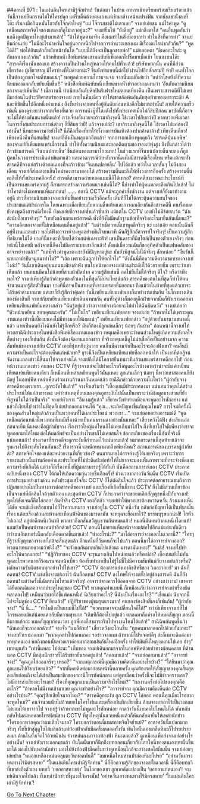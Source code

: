 ##ตอนที่ 971 : ในแผ่นดินใครเล่ามิรู้จักท่าน!
วันต่อมา
ในบ้าน
อาหารเช้าเตรียมพร้อมเรียบร้อยแล้ว
วันนี้จางเย่ยืนกรานไม่ให้ใครปลุก แต่รีบตื่นด้วยตนเองแต่เช้ามาล้างหน้าแปรงฟัน จากนั้นเขานั่งลงที่โต๊ะ เริ่มลงมือกินหมั่นโถวกับโจ๊กคำใหญ่
“แม่ โจ๊กรสชาติไม่เลวเลย” จางเย่เอ่ยชม
แม่ไร้คำพูด “ดูเหมือนสภาพจิตใจของแกเองก็ดูไม่เลวอยู่นะ?”
จางเย่ยิ้มให้ “ยังดีอยู่”
แม่ถลึงตาใส่ “คนอื่นพูดกันว่าแกดึงดูดปัญหาใหญ่เข้ามาแล้ว!”
“ถ้าให้พูดตามจริง คือผมทำในสิ่งที่อยากทำ ทำในสิ่งที่ควรทำ” จางเย่ยิ้มก่อนเอ่ย “ไม่มีอะไรน่าหวั่นใจอยู่นอกเหนือไปจากการคำนวณของผม มีเรื่องอะไรน่ากลัวกัน?”
“พูดได้ดี!” พ่อได้ยินแล้วก็พยักหน้าทันใด “แบบนี้สิถึงจะเป็นลูกชายพ่อ!”
แม่กลอกตา “ดีเดออะไรล่ะ ดูกันเอาเองแล้วกัน” แล้วหยิบหนังสือพิมพ์สองสามฉบับที่เพิ่งออกไปซื้อมาเมื่อเช้า โยนลงบนโต๊ะ “สารคดีเรื่องนั้นของแก สร้างความปั่นป่วนใหญ่หลวงให้คนไปทั่วแล้ว! บริษัทพวกนั้น คนที่มีส่วนเกี่ยวข้อง ผู้เชี่ยวชาญ มีใครบ้างที่ไม่ด่าแกน่ะ? ขืนยังทำแบบนี้ต่อไป ผ่านไปอีกสักสามปี ห้าปี คนทั้งโลกเป็นต้องถูกแกโจมตีหมดแน่ๆ” พอพูดด้วยความโกรธจนจบ จากนั้นแม่ก็เอ่ยว่า “แต่ว่าโชคยังดีที่ความนิยมของแกกลับขยับเพิ่มขึ้น!!”
หนังสือพิมพ์ฉบับหนึ่งเขียนพาดหัวข่าวอย่างงดงามว่า ‘อันดับความนิยมของจางเย่เพิ่มขึ้น’ !
เมื่อวานนี้ ทำเนียบอันดับศิลปินรีเฟรชใหม่ตอนเที่ยงคืน เป็นเพราะสารคดีที่ไม่เคยมีมาก่อนในประวัติศาสตร์ของจางเย่ ภายในคืนเดียว ทำให้เขาสลัดพ้นอันดับสุดท้ายของดาราระดับ A และพิชิตขึ้นไปอีกหนึ่งตำแหน่ง ถึงขั้นห่างจากคนที่อยู่อันดับก่อนหน้าอีกไม่มากเท่านั้น! ภายใต้ความเร็วเช่นนี้ มองดูระยะห่างจากเจี่ยงฮั่นเวย ดาราหนังบู๊ที่โด่งดังไปทั้งประเทศเมื่อไม่กี่สิบปีก่อน มาบัดนี้ก็อาจจะไม่ได้ห่างกันขนาดนั้นแล้ว! กว่าเจี่ยงฮั่นเวยจะก้าวมาถึงจุดนี้ ใช้เวลาไปสิบกว่าปี หากบวกเพิ่มเวลาในการสั่งสมประสบการณ์ต่างๆ ก็ยี่สิบกว่าปี! แล้วจางเย่ล่ะ? เขาก้าวมาถึงจุดนี้ได้ ใช้เวลาไปแค่สองปีเท่านั้น!
นี่หมายความว่ายังไง?
นี่ก็คือเรื่องที่ทำให้ทั้งวงการบันเทิงต้องปากอ้าตาค้าง!
เพียงคืนเดียว!
เพียงหนึ่งคืนที่แสนสั้น!
จางเย่ก็ดังเป็นพลุแตกอีกแล้ว!
จากการถกเถียงพูดคุยถึง ‘สารคดีฝุ่นมลพิษ’ ของจางเย่ที่เพิ่งเผยแพร่เมื่อวานนี้ ทำให้ทั้งความนิยมและยอดติดตามของจางเย่พุ่งสูง ถึงขั้นกล่าวได้ว่าก้าวข้ามสารคดี ‘จีนบนปลายลิ้น’ ชิ้นก่อนของเขามาไกลมาก! ในช่วงแรกที่จีนบนปลายลิ้นจบลง ก็ถูกผู้คนในวงการประเมินค่ามันมาแล้ว และคาดการณ์ว่าหลังจากนี้คงไม่มีสารคดีเรื่องไหน หรือแม้กระทั่งสารคดีทีจางเย่สร้างด้วยตนเองที่จะก้าวข้าม ‘จีนบนปลายลิ้น’ ไปได้แล้ว ทว่าในเวลาสั้นๆ ไม่ถึงสองเดือน จางเย่ก็ส่งผลงานชิ้นใหม่ของเขามาตอบโต้ สร้างความตื่นตะลึงให้ทั้งวงการอีกครั้ง สร้างความตื่นตะลึงให้ทั้งประเทศอีกครั้ง!
สารคดีสามารถถ่ายทอดแบบนี้ก็ได้เหรอ?
สารคดีสาธารณะประโยชน์ที่เป็นการเผยแพร่ความรู้ ก็สามารถสร้างความร้อนแรงเช่นนี้ได้?
นี่ช่างทำให้ผู้คนตกตะลึงเกินไปแล้ว!
ไม่ว่าใครต่างไม่เคยพบเห็นมาก่อน!
……
สถานี CCTV
แม้จะถูกคำสั่งพักงาน แต่จางเย่ก็ยังมาทำงานอยู่ดี
ข่าวที่ความนิยมของจางเย่เพิ่มขึ้นอย่างรวดเร็วอีกครั้ง เดิมทีก็ไม่ได้กระตุ้นความสนใจของประชาชนแต่ประการใด โดยเฉพาะเมื่อเทียบกับความตื่นเต้นและการถกเถียงกันถึงสารคดีนี้ คนทั้งหมดยังคงพูดถึงสารคดีเรื่องนี้ ยังคงเอ่ยชื่อจางเย่ซ้ำแล้วซ้ำเล่า แม้แต่ใน CCTV เองยังไม่มีข้อยกเว้น
“ฉันล่ะนับถือเขาจริงๆ!”
“เขายังกล้าเผยแพร่สารคดี ทั้งที่ยังไม่มีหลักฐานข้อเท็จจริงอะไรมายืนยันเนี่ยนะ?”
“ความคิดของจางเย่ไม่เหมือนคนอื่นอยู่แล้ว!”
“แต่ว่าเมื่อวานนี้เขาพูดดีจริงๆ นะ แม่งเอ้ย ตอนนั้นฉันก็อยู่ที่งานแถลงข่าว พอได้ฟังอาจารย์จางพูดอย่างมั่นใจบนเวที ฉันก็รู้สึกอัศจรรย์ใจจริงๆ! เป็นความรู้สึกที่อธิบายไม่ได้ บางทีนี่แหละที่เรียกได้ว่าเสน่ห์เฉพาะตัว! เขาเป็นดาราที่มีสไตล์เป็นของตัวเองจริงๆ ก่อนหน้านี้ไม่เคยมี หลังจากนี้ก็คงไม่มีดาราแบบเขาอีกแล้ว! ตั้งแต่เมื่อวานฉันก็ขออุทิศตัวเป็นแฟนคลับของอาจารย์จางแล้ว!”
“แต่ที่จริงคำพูดของเขายังมีปัญหาอยู่นะ มันยังพิสูจน์ไม่ได้จริงๆ สักหน่อย”
“งั้นวันนี้นายเอาผ้าปิดจมูกมาทำไม?”
“เอ้อ เพราะฉันถูกทำให้ตกใจไง”
“ดังนั้นนี่คือความดีความชอบของจางเย่ไงล่ะ!”
วันนี้เขาเดินอยู่บนถนนเพียงลำพัง บนใบหน้าของจางเย่ล้วนประดับไว้ด้วยรอยยิ้ม เพราะว่าเขาเห็นแล้ว บนถนนมีคนไม่น้อยที่สวมผ้าปิดปาก ความรู้สึกเช่นนี้ อดไม่ยิ้มไม่ได้จริงๆ ดีใจ? หรือว่าพึงพอใจ? จางเย่เพียงรู้สึกว่าคำพูดของตัวเองในที่สุดก็มีประโยชน์แล้ว สารคดีของตนในที่สุดก็ทำให้คนจำนวนมากรู้สึกตัวขึ้นมา บางทีนี่อาจเป็นสาเหตุที่เขาเผยรอยยิ้มออกมา ถึงแม้ว่าในท้ายที่สุดแล้วเขาจะได้รับคำด่ามากมาย แต่เขาก็ยังรู้สึกว่าคุ้มค่า
วันนี้เหยียนเทียนเฟยเองก็มาทำงานเช่นกัน
ในโถงทางเดินของช่องสิบสี่ จางเย่กับเหยียนเทียนเฟยเดินมาพบกัน คนทั้งคู่ต่างก็มองดูอีกฝ่ายจากนั้นก็หัวเราะออกมา
เหยียนเทียนเฟยยิ้มพลางกล่าว “ฉันรู้อยู่แล้วว่าอาจารย์จางน้อยจะไม่ทำให้ฉันผิดหวัง”
จางเย่เอ่ยว่า “หัวหน้าเหยียน ขอบคุณนะครับ”
“ไม่เป็นไร” เหยียนเทียนเฟยตอบ
จางเย่เอ่ย “ถ้าหากไม่ใช่เพราะคุณ งานแถลงข่าวนี้เบื้องบนคงไม่มีทางมอบให้ผมแน่ๆ”
เหยียนเทียนเฟยกล่าว “อยู่ด้วยกันมานานขนาดนี้แล้ว นายเป็นคนยังไงฉันยังไม่รู้อีกหรือ? มันก็ต้องมีลูกเล่นเล็กๆ น้อยๆ กันบ้าง”
ก่อนหน้านี้จางเย่ให้พวกฮาฉีฉีประกาศในหนังสือพิมพ์เรื่องงานแถลงข่าว เหตุผลคือเพราะว่าคนส่วนใหญ่เกิดความกังวลใจ สื่อต่างๆ เองก็เช่นกัน ดังนั้นจึงต้องจัดงานแถลงข่าว ที่จริงเหตุผลนี้ดูไม่น่าเชื่อถือเป็นอย่างมาก ความสัมพันธ์ของจางเย่กับ CCTV เองก็ยุ่งเหยิงวุุ่นวาย คนอื่นมีความจำเป็นอะไรจะต้องฟังเขา? คนอื่นมีความจำเป็นอะไรจะต้องเห็นแก่หน้าเขา? ธุระนี้จึงเป็นเหยียนเทียนเฟยที่ออกหน้าให้ เป็นเขาที่ต่อสู้จนจัดงานแถลงข่าวนี้ขึ้นมาให้จางเย่จนได้ จางเย่ถึงได้มีโอกาสยืนบนเวทีแล้วเผยแพร่สารคดีออกไป! ก่อนหน้างานแถลงข่าว คนของ CCTV ที่รู้ว่าจางเย่จะไปทำอะไรหรือพูดอะไรบ้างคาดว่าน่าจะมีแค่เหยียนเทียนเฟยเพียงคนเดียว ก็เหมือนที่เหล่าเหยียนพูดไว้นั่นแหละ ลูกเล่นเล็กๆ น้อยๆ นี้พวกเขาสองคนก็ยังมีอยู่
ในออฟฟิศ
เหล่าเพื่อนร่วมงานล้วนมากันหมดแล้ว
ฮาฉีฉีกล่าวด้วยความโมโหว่า “ผู้กำกับจาง สารคดีของพวกเรา…ถูกระงับไปแล้ว!”
จางจั่วเสริมว่า “เบื้องบนมีประกาศลงมา แน่นอนว่าคุณได้สร้างประโยชน์ให้แก่สาธารณะ แต่ว่าสาเหตุที่งานของคุณถูกระงับไปนั้นเป็นเพราะว่ามีข้อมูลบางส่วนที่ยังพิสูจน์ไม่ได้ว่าเป็นจริง”
จางเย่หัวเราะ “อืม ผมรู้แล้ว”
เสี่ยวหวังทำท่าเหมือนจะพูดอะไรสักอย่าง แต่แล้วก็เงียบไป ทว่าในที่สุดก็เอ่ยปากออกมาจนได้ “คุณ...จะเกิดปัญหาขึ้นกับคุณไหม? การโจมตีครั้งนี้ของคุณส่วนใหญ่แล้วล้วนเป็นพวกคนที่ได้ผลประโยชน์ พวกเขา…”
จางเย่ตอบอย่างอารมณ์ดี “พูดเหมือนก่อนหน้านี้พวกคนที่ผมมีเรื่องด้วยเป็นคนธรรมดาอย่างนั้นแหละ”
เสี่ยวหวังได้ฟัง ส่งเสียงเอ่อ ก่อนจะยิ้ม
นี่แหละคือผู้กำกับจาง เรื่องราวใหญ่แค่ไหนก็ไม่เคยเก็บมาใส่ใจ สิ่งที่เขาใส่ใจมีเพียงว่าเขาจะพูดออกมาได้ไหม ต่อให้ผลลัพธ์จะเป็นอย่างไรเขาก็ไม่เคยสนใจ
ข้อถกเถียงของเรื่องนี้อันที่จริงก็แน่นอนแล้ว!
ช่วงเวลาที่สารคดีจะถูกระงับก็กำหนดไว้แน่นอนแล้ว!
หมากกระดานนี้สุดท้ายแล้วจะรุนแรงไปถึงระดับไหนกันนะ? เรื่องราวนี้จะหนักหนามากถึงเพียงไหน? สถานการณ์ของบรรดาผู้กำกับล่ะ? สภาพจิตใจของแต่ละหน่วยงานที่เกี่ยวข้อง? คนมากมายไม่อาจล่วงรู้ได้เลยจริงๆ เพราะว่าการรายงานข่าวนั้นผ่านถ้อยคำและประโยคที่ไม่ปะติดปะต่อทำให้ไม่ยากจะมองเห็นภาพรวมที่กระจ่างชัดและความจริงที่เกิดได้ แต่ว่าก็มีเรื่องหนึ่งที่ผู้ชมสามารถรู้ได้ทันที นั่นคือสถานการณ์ของ CCTV ประกาศฉบับหนึ่งของ CCTV ได้ก่อให้เกิดความวุ่นวายขึ้นอีกครั้ง!
ช่วงเวลากลางวันวันนั้น
CCTV เริ่มเปิดการประชุมอย่างเร่งด่วน
หลังประชุมเสร็จสิ้น CCTV ก็ได้ตัดสินใจแล้ว ประกาศต่อสาธารณชนถึงการปฏิเสธอย่างไม่เป็นทางการต่อสารคดีของจางเย่ และเรื่องที่เกิดขึ้นนี้ทาง CCTV ยิ่งไม่มีส่วนเกี่ยวข้อง เป็นจางเย่ที่ตัดสินใจด้วยตัวเอง และสุดท้าย CCTV ก็ประกาศว่าจะขอยกเลิกสัญญาหนึ่งปีกับจางเย่!
พูดให้ชัดเจนก็คือไล่ออก!
อันที่จริง CCTV เองก็กลัว จางเย่ทำให้พวกเขาต้องหวาดหวั่น ล้วนมองเห็นได้ชัด จะแช่แข็งหรือแบนไปก็ไร้ความหมาย จางเย่อยู่ใน CCTV หนึ่งวัน กลับก่อปัญหาได้เป็นพันหมื่นเรื่อง แต่ละเรื่องล้วนสะท้านสะเทือนฟ้าดินของมารดามัน จะหยุดจะยื้อเขาไว้? บรรพบุรุษแกน่ะสิ! ไสหัวไปเถอะ! อยู่ต่ออีกหนึ่งวินาที พวกเราก็อกสั่นขวัญแขวนกันหมดแล้ว!
หมอนี่มันคนบ้าคนหนึ่งโดยแท้!
แถมยังเป็นคนบ้าของคนบ้าอีกด้วย!
CCTV ตอนนี้ไม่อยากเห็นหน้าจางเย่ต่อไปอีกแม้แต่นาทีเดียว
ทว่าบนอินเทอร์เน็ตกลับเดือดดาลขึ้นมาแล้ว!
“ทำอะไรน่ะ?”
“มาไล่อาจารย์จางออกในเวลานี้?”
“ใครๆ ก็รู้ว่าสัญญาของจางเย่ใกล้จะสิ้นสุดแล้ว อีกแค่ไม่กี่วันคนก็จะไปแล้ว ตอนนี้มาไล่อาจารย์จางออก? พวกนายหมายความว่ายังไง?”
“จะรังแกกันมากเกินไปแล้วนะ มารดามันเหอะ!”
“แม่ง! จางเย่ไปทำอะไรให้พวกแกฮะ!”
“ปฏิกิริยาของ CCTV จะรุนแรงเกินไปหน่อยแล้วหรือเปล่า? เบื้องบนยังไม่ทันพูดอะไรพวกนายก็ร้อนรนจนหน้าเบี้ยว ต้องรีบทำมาเป็นไม่รู้ไม่ชี้ไม่มีความสัมพันธ์กับจางเย่แล้วหรือ? ผลักความรับผิดชอบทุกอย่างไปให้เขา?”
“CCTV ต้องการแย่งเอาลิขสิทธิ์ของ ‘เดอะวอยซ์’ มา ฉันก็อดทน! CCTV แช่แข็งจางเย่เอาไว้ ฉันก็อดทน! CCTV ลงโทษให้จางเย่ไปอยู่ช่องสารคดี ฉันก็ยังอดทน! แต่ว่าครั้งนี้ฉันทนไม่ไหวแล้วจริงๆ! อาจารย์จางควรได้ออกจาก CCTV อย่างสง่างาม! เขาควรได้ยืดอกเดินออกจากประตูใหญ่ของ CCTV! พวกคุณทำแบบนี้ ก็เหมือนกับว่าอาจารย์จางทำเรื่องผิดพลาดลงไป! เหมือนว่าเขาไอ้ขี้แพ้คนหนึ่ง! นี่เรียกว่าอะไร? นี่นับเป็นเรื่องอะไร?”
“เชี่ยแม่ง นับจากนี้ไปจะไม่ดูช่อง CCTV อีกแล้ว!”
ปฏิกิริยาของผู้ชมรุนแรงมาก!
คนของช่องสิบสี่เองก็เช่นกัน!
“ผู้กำกับจาง!”
“นี่ นี่….”
“ทำไมถึงเป็นแบบนี้ไปได้!”
“พวกเขาอาจจะเปลี่ยนใจก็ได้!”
ทว่ามีเพียงจางเย่ที่ไม่โกรธเลยแม้แต่น้อยแต่กลับมีความสุขมาก “เดิมทีก็ต้องไปอยู่แล้ว ตลอดมาก็แค่รอให้หมดสัญญา ตอนนี้ดีมากแล้วล่ะ หมดสัญญาก่อนเวลา ลูกพี่เองก็สามารถรีบไปหางานใหม่ได้แล้ว!”
ฮาฉีฉีพลันพูดขึ้นว่า “ฉันเองก็จะลาออกด้วย!”
จางจั่ว “ผมก็ด้วย!”
เสี่ยวหวังตะโกนขึ้น “ทุกคนมาลาออกไปด้วยกันเถอะ!”
จางเย่หัวเราะออกมา “พวกคุณทำไปก่อนเถอะ รอข่าวจากผม ถ้าหากมีโปรเจคท์ดีๆ ล่ะก็ผมจะติดต่อมาหาทุกคนเอง พอถึงตอนนั้นพวกเราค่อยมาก่อลมฝนกันใหม่อีกครั้ง ทำให้มันยิ่งใหญ่งดงามไปเลย ฮ่าๆ” เขาหมุนตัว “เท่านี้แหละ ไปล่ะนะ”
เก็บของ
จางเย่เดินอกมาจากในออฟฟิศด้วยท่าทางผ่อนคลาย
ที่ด้านนอก CCTV มีกลุ่มนักข่าวที่ได้รับข่าวยืนรออยู่แล้ว!
“ออกมาแล้ว!”
“จางเย่ออกมาแล้ว!”
“อาจารย์จาง!”
“คุณถูกไล่ออกจริงๆ เหรอ?”
“จากเหตุการณ์นี้คุณมีความคิดเห็นอย่างไรบ้าง?”
“ได้ยินมาว่าคุณถูกแบนไปเรียบร้อยแล้ว?”
“จากที่เคยติดต่อมาก่อนหน้านี้หลายครั้ง คุณต้องรอให้สัญญาของคุณสิ้นสุดลงเสียก่อนถึงจะได้เข้าเป็นสมาชิกของสถานีโทรทัศน์กลาง แต่ดูเหมือนว่าครั้งนี้จะไม่มีข่าวคราวเลย? ไม่มีการส่งเสียงอะไรเลย? เรื่องที่คุณถูกแบนเป็นความจริงใช่ไหม?”
“ผลงานครั้งต่อไปของคุณคืออะไร?”
“ถ้าหากไม่มีงานเข้ามาเลย คุณจะทำอย่างไร?”
“อาจารย์จาง คุณมีความคิดเห็นต่อ CCTV อย่างไรบ้าง?”
“คุณรู้สึกเสียใจมากไหม?”
“สารคดีถูกระงับ ถูก CCTV ไล่ออก ตอนนี้คุณมีอะไรอยากจะพูดไหม?”
คนจำนวนนับไม่ถ้วนยกไมโครโฟนและเครื่องบันทึกเสียงขึ้น ล้อมจางเย่เอาไว้เป็นวงกลม ไม่ยอมให้เขาจากไป
จางเย่รู้ว่าถ้าหากเขาไม่พูดอะไรสักหน่อย คาดว่าวันนี้เขาคงไปไหนไม่ได้ หันหลับกลับไปมองหอคอยโทรทัศน์ของ CCTV ที่สูงใหญ่นั้นแวบหนึ่งแล้วก็หันกลับมายิ้มให้เหล่านักข่าว “ใครบอกพวกคุณว่าผมเสียใจมาก? ใครบอกว่าตอนนี้ผมสภาพจิตใจย่ำแย่?”
อากาศวันนี้แปลกมากจริงๆ
ทั้งที่เข้าสู่ฤดูใบไม้ผลิแล้วแต่ท้องฟ้ากลับมืดครึ้มตลอดทั้งวัน ทันใดนั้นเองเกล็ดหิมะก็โปรยปรายลงมา ด้านในยังเจือไว้ด้วยน้ำฝน ร่วงหล่นลงมาจากท้องฟ้า
หิมะตกแล้ว?
ดูเหมือนเพื่อส่งจางเย่อย่างไรอย่างนั้น!
จางเย่หัวเราะออกมาแล้ว ทันใดนั้นเขาก็นึกถึงบทกลอนเกี่ยวกับโลกใบนี้ของตนเองบทนั้นขึ้นมาได้
มองไปยังเหล่านักข่าว มองไปยังท้องฟ้ามืดครึ้มทว่าดูเหมือนใกล้จะสว่างสดใสผืนนั้น จางเย่ค่อยๆ เอ่ยปาก
“หมอกเหลืองหม่นคลุมตะวันทอดพันลี้”
“ลมเหนือโหมห่านป่าล่องหิมะโปรย”
“อย่าหวั่นเกรงหนทางไร้มิตรสหาย”
“ในแผ่นดินใครเล่ามิรู้จักท่าน”
นี่ก็คือความรู้สึกของจางเย่ในเวลานี้
นี่ก็คือบทกวีที่เขาส่งถึงตัวเอง
บทกวี ‘บอกลาสหายต่ง’ ในโลกของเขา ถูกเขาดัดแปลงเป็น ‘บอกลาแก่ตนเอง’!
จางเย่เดินจากไปแล้ว
ทิ้งเหล่านักข่าวที่งุนงงไว้ตรงนั้น!
‘อย่าหวั่นเกรงหนทางไร้มิตรสหาย’
‘ในแผ่นดินใครเล่ามิรู้จักท่าน’!


[Go To Next Chapter]( ./72.md)